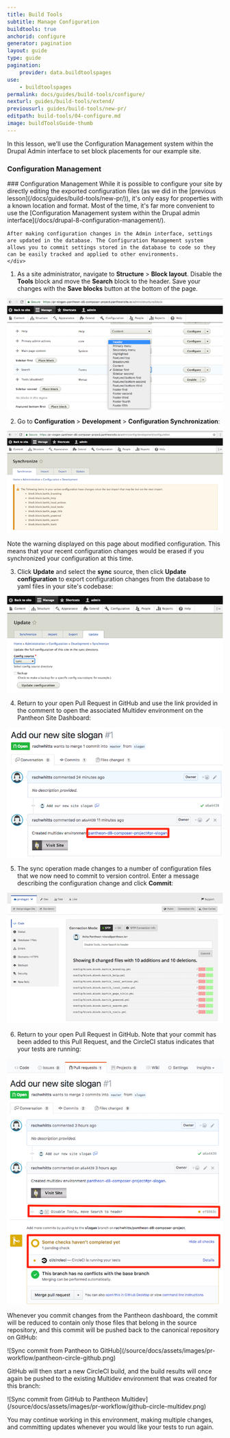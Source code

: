 ```yaml
---
title: Build Tools
subtitle: Manage Configuration
buildtools: true
anchorid: configure
generator: pagination
layout: guide
type: guide
pagination:
    provider: data.buildtoolspages
use:
    - buildtoolspages
permalink: docs/guides/build-tools/configure/
nexturl: guides/build-tools/extend/
previousurl: guides/build-tools/new-pr/
editpath: build-tools/04-configure.md
image: buildToolsGuide-thumb
---
```

In this lesson, we'll use the Configuration Management system within the Drupal Admin interface to set block placements for our example site.

<div class="panel panel-drop panel-guide" id="accordion">
  <div class="panel-heading panel-drop-heading">
     <a class="accordion-toggle panel-drop-title collapsed" data-toggle="collapse" data-parent="#accordion" data-proofer-ignore data-target="#understand-config"><h3 class="panel-title panel-drop-title" style="cursor:pointer;"><span style="line-height:.9" class="glyphicons glyphicons-lightbulb"></span> Configuration Management</h3></a>
   </div>
   <div id="understand-config" class="collapse">
     <div class="panel-inner" markdown="1">
    ### Configuration Management
    While it is possible to configure your site by directly editing the exported configuration files (as we did in the [previous lesson](/docs/guides/build-tools/new-pr/)), it's only easy for properties with a known location and format. Most of the time, it's far more convenient to use the [Configuration Management system within the Drupal admin interface](/docs/drupal-8-configuration-management/).

    After making configuration changes in the Admin interface, settings are updated in the database. The Configuration Management system allows you to commit settings stored in the database to code so they can be easily tracked and applied to other environments.
    </div>
  </div>
</div>

1. As a site administrator, navigate to **Structure** > **Block layout**. Disable the **Tools** block and move the **Search** block to the header. Save your changes with the **Save blocks** button at the bottom of the page.

  ![Block placements](/source/docs/assets/images/pr-workflow/block-placements.png)

2. Go to **Configuration** > **Development** > **Configuration Synchronization**:

  ![Configuration synchronization](/source/docs/assets/images/pr-workflow/configuration-synchronize-warning.png)

  Note the warning displayed on this page about modified configuration. This means that your recent configuration changes would be erased if you synchronized your configuration at this time.

3. Click **Update** and select the **sync** source, then click **Update configuration** to export configuration changes from the database to yaml files in your site's codebase:

  ![Update configuration](/source/docs/assets/images/pr-workflow/update-configuration.png)

4. Return to your open Pull Request in GitHub and use the link provided in the comment to open the associated Multidev environment on the Pantheon Site Dashboard:

  ![Visit multidev environment](/source/docs/assets/images/pr-workflow/visit-multidev.png)

5. The sync operation made changes to a number of configuration files that we now need to commit to version control. Enter a message describing the configuration change and click **Commit**:

  ![Commit exported config](/source/docs/assets/images/pr-workflow/commit-export.png)

6. Return to your open Pull Request in GitHub. Note that your commit has been added to this Pull Request, and the CircleCI status indicates that your tests are running:

  ![Commit exported config](/source/docs/assets/images/pr-workflow/commit-added.png)

Whenever you commit changes from the Pantheon dashboard, the commit will be reduced to contain only those files that belong in the source repository, and this commit will be pushed back to the canonical repository on GitHub:

<p class="text-center" markdown="1">![Sync commit from Pantheon to GitHub](/source/docs/assets/images/pr-workflow/pantheon-circle-github.png)</p>

GitHub will then start a new CircleCI build, and the build results will once again be pushed to the existing Multidev environment that was created for this branch:

<p class="text-center" markdown="1">![Sync commit from GitHub to Pantheon Multidev](/source/docs/assets/images/pr-workflow/github-circle-multidev.png)</p>

You may continue working in this environment, making multiple changes, and committing updates whenever you would like your tests to run again.
